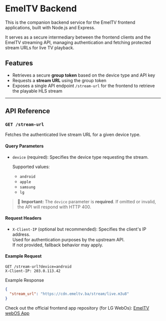 # EmelTV Backend

This is the companion backend service for the EmelTV frontend applications, built with Node.js and Express.

It serves as a secure intermediary between the frontend clients and the EmelTV streaming API, managing authentication and fetching protected stream URLs for live TV playback.

## Features

- Retrieves a secure **group token** based on the device type and API key
- Requests a **stream URL** using the group token
- Exposes a single API endpoint `/stream-url` for the frontend to retrieve the playable HLS stream

---

## API Reference

### `GET /stream-url`

Fetches the authenticated live stream URL for a given device type.

#### Query Parameters

- `device` (required): Specifies the device type requesting the stream.

  Supported values:

  - `android`
  - `apple`
  - `samsung`
  - `lg`

> 🔴 **Important:** The `device` parameter is **required**. If omitted or invalid, the API will respond with HTTP 400.

#### Request Headers

- `X-Client-IP` (optional but recommended): Specifies the client's IP address.  
  Used for authentication purposes by the upstream API.  
  If not provided, fallback behavior may apply.

#### Example Request

```http
GET /stream-url?device=android
X-Client-IP: 203.0.113.42
```

Example Response

```json
{
  "stream_url": "https://cdn.emeltv.ba/stream/live.m3u8"
}
```

Check out the official frontend app repository (for LG WebOs): [EmelTV webOS App](https://github.com/ensarhamzic/emeltv-webos)
